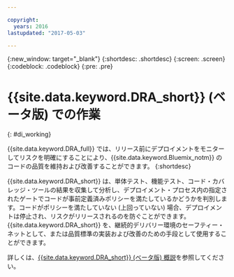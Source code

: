 ```yaml
---

copyright:
  years: 2016
lastupdated: "2017-05-03"

---
```


{:new_window: target="_blank"}
{:shortdesc: .shortdesc}
{:screen: .screen}
{:codeblock: .codeblock}
{:pre: .pre}

# {{site.data.keyword.DRA_short}} (ベータ版) での作業
{: #di_working}

{{site.data.keyword.DRA_full}} では、リリース前にデプロイメントをモニターしてリスクを明確にすることにより、{{site.data.keyword.Bluemix_notm}} のコードの品質を維持および改善することができます。
{:shortdesc}

{{site.data.keyword.DRA_short}} は、単体テスト、機能テスト、コード・カバレッジ・ツールの結果を収集して分析し、デプロイメント・プロセス内の指定されたゲートでコードが事前定義済みポリシーを満たしているかどうかを判別します。コードがポリシーを満たしていない (上回っていない) 場合、デプロイメントは停止され、リスクがリリースされるのを防ぐことができます。{{site.data.keyword.DRA_short}} を、継続的デリバリー環境のセーフティー・ネットとして、または品質標準の実装および改善のための手段として使用することができます。 

詳しくは、[{{site.data.keyword.DRA_short}} (ベータ版) 概説](/docs/services/DevOpsInsights/index.html)を参照してください。
